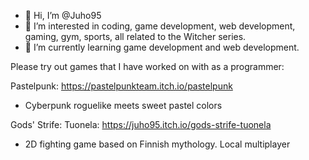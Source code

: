 - 👋 Hi, I’m @Juho95
- 👀 I’m interested in coding, game development, web development, gaming, gym, sports, all related to the Witcher series.
- 🌱 I’m currently learning game development and web development.


Please try out games that I have worked on with as a programmer:

Pastelpunk: https://pastelpunkteam.itch.io/pastelpunk
- Cyberpunk roguelike meets sweet pastel colors


Gods' Strife: Tuonela: https://juho95.itch.io/gods-strife-tuonela
- 2D fighting game based on Finnish mythology. Local multiplayer



<!---
Juho95/Juho95 is a ✨ special ✨ repository because its `README.md` (this file) appears on your GitHub profile.
You can click the Preview link to take a look at your changes.
--->
